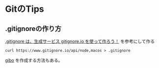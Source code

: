 # GitのTips

## .gitignoreの作り方

[.gitignore は、生成サービス gitignore.io を使って作ろう！](https://riotz.works/articles/lulzneko/2019/06/18/lets-create-gitignore-using-generation-service-gitignoreio/) を参考にして作る

`curl https://www.gitignore.io/api/node,macos > .gitignore`

[gibo](https://github.com/simonwhitaker/gibo) を作成する方法もある。